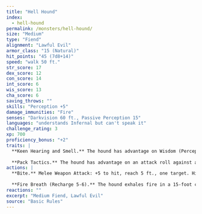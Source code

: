 ```yaml
---
title: "Hell Hound"
index:
  - hell-hound
permalink: /monsters/hell-hound/
size: "Medium"
type: "Fiend"
alignment: "Lawful Evil"
armor_class: "15 (Natural)"
hit_points: "45 (7d8+14)"
speed: "walk 50 ft."
str_score: 17
dex_score: 12
con_score: 14
int_score: 6
wis_score: 13
cha_score: 6
saving_throws: ""
skills: "Perception +5"
damage_immunities: "Fire"
senses: "Darkvision 60 ft., Passive Perception 15"
languages: "understands Infernal but can't speak it"
challenge_rating: 3
xp: 700
proficiency_bonus: "+2"
traits: |
  **Keen Hearing and Smell.** The hound has advantage on Wisdom (Perception) checks that rely on hearing or smell.
  
  **Pack Tactics.** The hound has advantage on an attack roll against a creature if at least one of the hound's allies is within 5 ft. of the creature and the ally isn't incapacitated.
actions: |
  **Bite.** Melee Weapon Attack: +5 to hit, reach 5 ft., one target. Hit: 7 (1d8 + 3) piercing damage plus 7 (2d6) fire damage.
  
  **Fire Breath (Recharge 5-6).** The hound exhales fire in a 15-foot cone. Each creature in that area must make a DC 12 Dexterity saving throw, taking 21 (6d6) fire damage on a failed save, or half as much damage on a successful one.
reactions: ""
excerpt: "Medium Fiend, Lawful Evil"
source: "Basic Rules"
---
```

